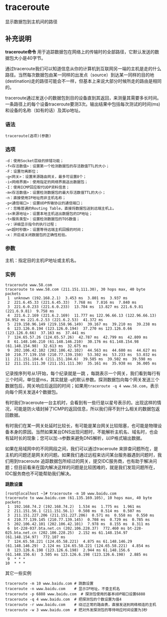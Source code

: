 # traceroute

显示数据包到主机间的路径

## 补充说明

**traceroute命令** 用于追踪数据包在网络上的传输时的全部路径，它默认发送的数据包大小是40字节。

通过traceroute我们可以知道信息从你的计算机到互联网另一端的主机是走的什么路径。当然每次数据包由某一同样的出发点（source）到达某一同样的目的地\(destination\)走的路径可能会不一样，但基本上来说大部分时候所走的路由是相同的。

traceroute通过发送小的数据包到目的设备直到其返回，来测量其需要多长时间。一条路径上的每个设备traceroute要测3次。输出结果中包括每次测试的时间\(ms\)和设备的名称（如有的话）及其ip地址。

### 语法

```text
traceroute(选项)(参数)
```

### 选项

```text
-d：使用Socket层级的排错功能；
-f<存活数值>：设置第一个检测数据包的存活数值TTL的大小；
-F：设置勿离断位；
-g<网关>：设置来源路由网关，最多可设置8个；
-i<网络界面>：使用指定的网络界面送出数据包；
-I：使用ICMP回应取代UDP资料信息；
-m<存活数值>：设置检测数据包的最大存活数值TTL的大小；
-n：直接使用IP地址而非主机名称；
-p<通信端口>：设置UDP传输协议的通信端口；
-r：忽略普通的Routing Table，直接将数据包送到远端主机上。
-s<来源地址>：设置本地主机送出数据包的IP地址；
-t<服务类型>：设置检测数据包的TOS数值；
-v：详细显示指令的执行过程；
-w<超时秒数>：设置等待远端主机回报的时间；
-x：开启或关闭数据包的正确性检验。
```

### 参数

主机：指定目的主机IP地址或主机名。

### 实例

```text
traceroute www.58.com
traceroute to www.58.com (211.151.111.30), 30 hops max, 40 byte packets
 1  unknown (192.168.2.1)  3.453 ms  3.801 ms  3.937 ms
 2  221.6.45.33 (221.6.45.33)  7.768 ms  7.816 ms  7.840 ms
 3  221.6.0.233 (221.6.0.233)  13.784 ms  13.827 ms 221.6.9.81 (221.6.9.81)  9.758 ms
 4  221.6.2.169 (221.6.2.169)  11.777 ms 122.96.66.13 (122.96.66.13)  34.952 ms 221.6.2.53 (221.6.2.53)  41.372 ms
 5  219.158.96.149 (219.158.96.149)  39.167 ms  39.210 ms  39.238 ms
 6  123.126.0.194 (123.126.0.194)  37.270 ms 123.126.0.66 (123.126.0.66)  37.163 ms  37.441 ms
 7  124.65.57.26 (124.65.57.26)  42.787 ms  42.799 ms  42.809 ms
 8  61.148.146.210 (61.148.146.210)  30.176 ms 61.148.154.98 (61.148.154.98)  32.613 ms  32.675 ms
 9  202.106.42.102 (202.106.42.102)  44.563 ms  44.600 ms  44.627 ms
10  210.77.139.150 (210.77.139.150)  53.302 ms  53.233 ms  53.032 ms
11  211.151.104.6 (211.151.104.6)  39.585 ms  39.502 ms  39.598 ms
12  211.151.111.30 (211.151.111.30)  35.161 ms  35.938 ms  36.005 ms
```

记录按序列号从1开始，每个纪录就是一跳 ，每跳表示一个网关，我们看到每行有三个时间，单位是ms，其实就是`-q`的默认参数。探测数据包向每个网关发送三个数据包后，网关响应后返回的时间；如果用`traceroute -q 4 www.58.com`，表示向每个网关发送4个数据包。

有时我们traceroute一台主机时，会看到有一些行是以星号表示的。出现这样的情况，可能是防火墙封掉了ICMP的返回信息，所以我们得不到什么相关的数据包返回数据。

有时我们在某一网关处延时比较长，有可能是某台网关比较阻塞，也可能是物理设备本身的原因。当然如果某台DNS出现问题时，不能解析主机名、域名时，也会 有延时长的现象；您可以加`-n`参数来避免DNS解析，以IP格式输出数据。

如果在局域网中的不同网段之间，我们可以通过traceroute 来排查问题所在，是主机的问题还是网关的问题。如果我们通过远程来访问某台服务器遇到问题时，我们用到traceroute 追踪数据包所经过的网关，提交IDC服务商，也有助于解决问题；但目前看来在国内解决这样的问题是比较困难的，就是我们发现问题所在，IDC服务商也不可能帮助我们解决。

**跳数设置**

```text
[root@localhost ~]# traceroute -m 10 www.baidu.com
traceroute to www.baidu.com (61.135.169.105), 10 hops max, 40 byte packets
 1  192.168.74.2 (192.168.74.2)  1.534 ms  1.775 ms  1.961 ms
 2  211.151.56.1 (211.151.56.1)  0.508 ms  0.514 ms  0.507 ms
 3  211.151.227.206 (211.151.227.206)  0.571 ms  0.558 ms  0.550 ms
 4  210.77.139.145 (210.77.139.145)  0.708 ms  0.729 ms  0.785 ms
 5  202.106.42.101 (202.106.42.101)  7.978 ms  8.155 ms  8.311 ms
 6  bt-228-037.bta.net.cn (202.106.228.37)  772.460 ms bt-228-025.bta.net.cn (202.106.228.25)  2.152 ms 61.148.154.97 (61.148.154.97)  772.107 ms
 7  124.65.58.221 (124.65.58.221)  4.875 ms 61.148.146.29 (61.148.146.29)  2.124 ms 124.65.58.221 (124.65.58.221)  4.854 ms
 8  123.126.6.198 (123.126.6.198)  2.944 ms 61.148.156.6 (61.148.156.6)  3.505 ms 123.126.6.198 (123.126.6.198)  2.885 ms
 9  * * *
10  * * *
```

其它一些实例

```text
traceroute -m 10 www.baidu.com # 跳数设置
traceroute -n www.baidu.com    # 显示IP地址，不查主机名
traceroute -p 6888 www.baidu.com  # 探测包使用的基本UDP端口设置6888
traceroute -q 4 www.baidu.com  # 把探测包的个数设置为值4
traceroute -r www.baidu.com    # 绕过正常的路由表，直接发送到网络相连的主机
traceroute -w 3 www.baidu.com  # 把对外发探测包的等待响应时间设置为3秒
```

